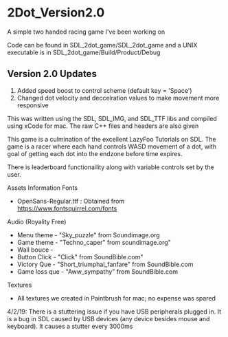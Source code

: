 # 2Dot_Version2.0
A simple two handed racing game I've been working on

Code can be found in SDL_2dot_game/SDL_2dot_game and a UNIX executable is in SDL_2dot_game/Build/Product/Debug

Version 2.0 Updates
-
1) Added speed boost to control scheme (default key = 'Space')
2) Changed dot velocity and deccelration values to make movement more responsive

This was written using the SDL, SDL_IMG, and SDL_TTF libs and compiled using xCode for mac.  The raw C++ files and headers
are also given

This game is a culmination of the excellent LazyFoo Tutorials on SDL.  The game is a racer where each hand controls WASD 
movement of a dot, with goal of getting each dot into the endzone before time expires.

There is leaderboard functionaility along with variable controls set by the user.

Assets Information
Fonts
 - OpenSans-Regular.ttf : Obtained from https://www.fontsquirrel.com/fonts

Audio (Royality Free)
 - Menu theme - "Sky_puzzle" from Soundimage.org
 - Game theme - "Techno_caper" from soundimage.org"
 - Wall bouce - 
 - Button Click - "Click" from SoundBible.com"
 - Victory Que - "Short_triumphal_fanfare" from SoundBible.com
 - Game loss que - "Aww_sympathy" from SoundBible.com

Textures
 - All textures we created in Paintbrush for mac; no expense was spared

4/2/19: There is a stuttering issue if you have USB peripherals plugged in.  It is a bug in SDL caused by USB devices (any device besides mouse and keyboard).  It causes a stutter every 3000ms

